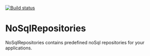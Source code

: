[![Build status](https://ci.appveyor.com/api/projects/status/la5ox0pwr4t3be0l?svg=true)](https://ci.appveyor.com/project/mathieumack/nosqlrepositories)

# NoSqlRepositories
NoSqlRepositories contains predefined noSql repositories for your applications.
